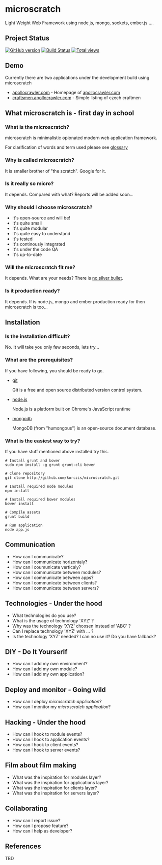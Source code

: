 # microscratch

Light Weight Web Framework using node.js, mongo, sockets, ember.js ....

## Project Status

[![GitHub version](https://badge.fury.io/gh/korczis%2Fmicroscratch.png)](http://badge.fury.io/gh/korczis%2Fmicroscratch)
[![Build Status](https://travis-ci.org/korczis/microscratch.png?branch=master)](https://travis-ci.org/korczis/microscratch)
[![Total views](https://sourcegraph.com/api/repos/github.com/korczis/microscratch/counters/views.png)](https://sourcegraph.com/github.com/korczis/microscratch)

## Demo

  Currently there are two applications under the development build using microscratch
  
  - [apollocrawler.com](http://apollocrawler.com) - Homepage of [apollocrawler.com](http://apollocrawler.com)
  - [craftsmen.apollocrawler.com](http://craftsmen.apollocrawler.com) - Simple listing of czech craftmen

## What microscratch is - first day in school

### What is the microscratch?

  microscratch is minimalistic opionated modern web application framework.
  
  For clarification of words and term used please see [glossary](https://github.com/korczis/microscratch/blob/master/README.md)
   
### Why is called microscratch?

  It is smaller brother of "the scratch". Google for it.

### Is it really so micro?
   
  It depends. Compared with what? Reports will be added soon...

### Why should I choose microscratch?

  - It's open-source and will be!
  - It's quite small
  - It's quite modular
  - It's quite easy to understand
  - It's tested
  - It's continously integrated
  - It's under the code QA
  - It's up-to-date
  
### Will the microscratch fit me?

  It depends. What are your needs? There is [no silver bullet](http://en.wikipedia.org/wiki/No_Silver_Bullet). 

### Is it production ready?

  It depends. If is node.js, mongo and ember production ready for then microscratch is too...
  
## Installation

### Is the installation difficult?

  No. It will take you only few seconds, lets try...
  
### What are the prerequisites?

  If you have following, you should be ready to go.
  
  - [git](http://git-scm.com/)
    
    Git is a free and open source distributed version control system.

  - [node.js](http://nodejs.org/)

    Node.js is a platform built on Chrome's JavaScript runtime
    
  - [mongodb](http://www.mongodb.org/)
  
    MongoDB (from "humongous") is an open-source document database.
  
### What is the easiest way to try?

  If you have stuff mentioned above installed try this.
  
  ```
  # Install grunt and bower
  sudo npm install -g grunt grunt-cli bower
  
  # Clone repository
  git clone http://github.com/korczis/microscratch.git
  
  # Install required node modules
  npm install
  
  # Install required bower modules
  bower install
  
  # Compile assets
  grunt build
  
  # Run application
  node app.js
  ```

## Communication

- How can I communicate?
- How can I communicate horizontaly?
- How can I coumunicate verticaly?
- How can I communicate between modules?
- How can I communicate between apps?
- How can I communicate between clients?
- How can I communicate between servers?

## Technologies - Under the hood

- What technologies do you use?
- What is the usage of technology 'XYZ' ?
- Why was the technology 'XYZ' choosen instead of 'ABC' ?
- Can I replace technology 'XYZ' with ... ?
- Is the technology 'XYZ' needed? I can no use it? Do you have fallback?

## DIY - Do It Yourserlf 

- How can I add my own environment?
- How can I add my own module?
- How can I add my own application?

## Deploy and monitor - Going wild 
- How can I deploy *microscratch application*?
- How can I monitor my *microscratch application*?
 
## Hacking - Under the hood

- How can I hook to module events?
- How can I hook to application events?
- How can I hook to client events?
- How can I hook to server events?

## Film about film making

- What was the inspiration for modules layer?
- What was the inspiration for applications layer?
- What was the inspiration for clients layer?
- What was the inspiration for servers layer?

## Collaborating 

- How can I report issue?
- How can I propose feature?
- How can I help as developer?

## References
  
  TBD
